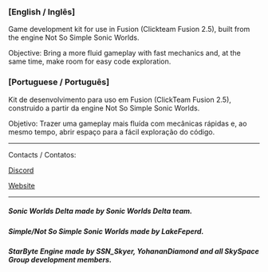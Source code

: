 ### [English / Inglês]

Game development kit for use in Fusion (Clickteam Fusion 2.5), built from the engine Not So Simple Sonic Worlds.

Objective: Bring a more fluid gameplay with fast mechanics and, at the same time, make room for easy code exploration.

### [Portuguese / Português]

Kit de desenvolvimento para uso em Fusion (ClickTeam Fusion 2.5), construido a partir da engine Not So Simple Sonic Worlds.

Objetivo: Trazer uma gameplay mais fluída com mecânicas rápidas e, ao mesmo tempo, abrir espaço para a fácil exploração do código.

------------------------------------------------------------------------------------------------------------------------------------------

Contacts / Contatos:

[Discord](https://discord.gg/8PpaYcP)

[Website](https://skyspace.esy.es)

------------------------------------------------------------------------------------------------------------------------------------------

##### Sonic Worlds Delta made by Sonic Worlds Delta team.

##### Simple/Not So Simple Sonic Worlds made by LakeFeperd.

##### StarByte Engine made by SSN_Skyer, YohananDiamond and all SkySpace Group development members.
